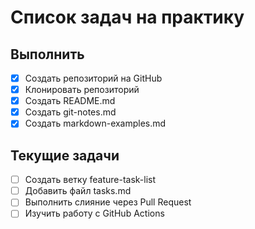 # Список задач на практику

## Выполнить
- [x] Создать репозиторий на GitHub
- [x] Клонировать репозиторий
- [x] Создать README.md
- [x] Создать git-notes.md
- [x] Создать markdown-examples.md

## Текущие задачи
- [ ] Создать ветку feature-task-list
- [ ] Добавить файл tasks.md
- [ ] Выполнить слияние через Pull Request
- [ ] Изучить работу с GitHub Actions